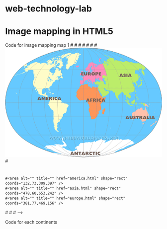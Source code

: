 # web-technology-lab
# Image mapping in HTML5
Code for image mapping map 1
#<!Doctype HTML>
#<html>
#<head>
#<title></title>
#</head>
#<body>
#<img src="six_continents.gif" alt="" usemap="#Map" />
#<map name="Map" id="Map">
 #   <area alt="" title="" href="antartica.html" shape="rect" coords="217,456,557,494" />
  #  <area alt="" title="" href="africa.html" shape="rect" coords="366,188,445,316" />
   # <area alt="" title="" href="australia.html" shape="rect" coords="624,298,675,347" />
    #<area alt="" title="" href="america.html" shape="rect" coords="132,73,309,397" />
    #<area alt="" title="" href="asia.html" shape="rect" coords="478,60,653,242" />
    #<area alt="" title="" href="europe.html" shape="rect" coords="381,77,469,156" />
#</map>
#</body>
#</html>
-->

Code for each continents
<!--
<!DOCTYPE html>
<html>
<head>
	<title>"Continent Name"</title>
</head>
<body>
<img src="" alt="Smiley face" height="400" width="400">
</body>
</html>
-->

